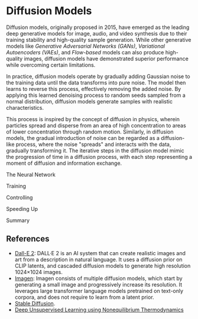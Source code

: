 # Diffusion Models

Diffusion models, originally proposed in 2015, have emerged as the leading deep generative models for image, audio, and video synthesis due to their training stability and high-quality sample generation. While other generative models like *Generative Adversarial Networks (GANs)*, *Variational Autoencoders (VAEs)*, and *Flow-based* models can also produce high-quality images, diffusion models have demonstrated superior performance while overcoming certain limitations.

In practice, diffusion models operate by gradually adding Gaussian noise to the training data until the data transforms into pure noise. The model then learns to reverse this process, effectively removing the added noise. By applying this learned denoising process to random seeds sampled from a normal distribution, diffusion models generate samples with realistic characteristics.

This process is inspired by the concept of diffusion in physics, wherein particles spread and disperse from an area of high concentration to areas of lower concentration through random motion. Similarly, in diffusion models, the gradual introduction of noise can be regarded as a diffusion-like process, where the noise "spreads" and interacts with the data, gradually transforming it. The iterative steps in the diffusion model mimic the progression of time in a diffusion process, with each step representing a moment of diffusion and information exchange.

The Neural Network

Training

Controlling

Speeding Up

Summary

## References

- [Dall-E 2](https://openai.com/dall-e-2): DALL·E 2 is an AI system that can create realistic images and art from a description in natural language. It uses a diffusion prior on CLIP latents, and cascaded diffusion models to generate high resolution 1024×1024 images. 
- [Imagen](https://imagen.research.google/):  Imagen consists of multiple diffusion models, which start by generating a small image and progressively increase its resolution. It leverages large transformer language models pretrained on text-only corpora, and does not require to learn from a latent prior. 
- [Stable Diffusion](https://stability.ai/stablediffusion/).
- [Deep Unsupervised Learning using Nonequilibrium Thermodynamics](https://arxiv.org/abs/1503.03585)